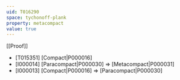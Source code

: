```yaml
---
uid: T016290
space: tychonoff-plank
property: metacompact
value: true
---
```

[[Proof]]

* [T015351] [Compact|P000016]
* [I000014] [Paracompact|P000030] => [Metacompact|P000031]
* [I000013] [Compact|P000016] => [Paracompact|P000030]

